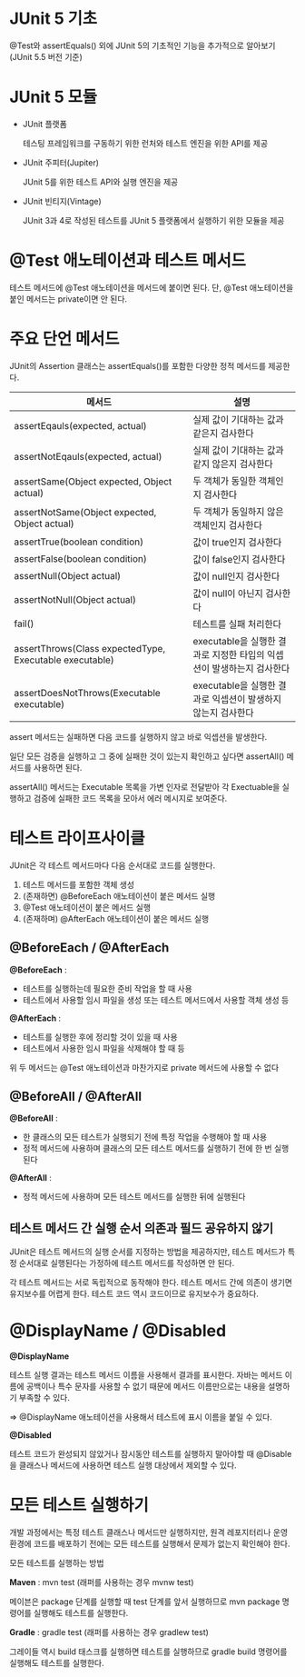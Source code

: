 # **JUnit 5 기초**

@Test와 assertEquals() 외에 JUnit 5의 기초적인 기능을 추가적으로 알아보기 (JUnit 5.5 버전 기준)

# **JUnit 5 모듈**

- JUnit 플랫폼

  테스팅 프레임워크를 구동하기 위한 런처와 테스트 엔진을 위한 API를 제공

- JUnit 주피터(Jupiter)

  JUnit 5를 위한 테스트 API와 실행 엔진을 제공

- JUnit 빈티지(Vintage)

  JUnit 3과 4로 작성된 테스트를 JUnit 5 플랫폼에서 실행하기 위한 모듈을 제공

# **@Test 애노테이션과 테스트 메서드**

테스트 메서드에 @Test 애노테이션을 메서드에 붙이면 된다. 단, @Test 애노테이션을 붙인 메서드는 private이면 안 된다.

# **주요 단언 메서드**

JUnit의 Assertion 클래스는 assertEquals()를 포함한 다양한 정적 메서드를 제공한다.

<table>
  <thead>
    <tr>
      <th>메서드</th>
      <th>설명</th>
    </tr>
  </thead>
  <tbody>
    <tr>
      <td>
        assertEqauls(expected, actual) 
      </td>
      <td> 
        실제 값이 기대하는 값과 같은지 검사한다
      </td>
    </tr>
    <tr>
      <td>
        assertNotEqauls(expected, actual) 
      </td>
      <td> 
        실제 값이 기대하는 값과 같지 않은지 검사한다
      </td>
    </tr>
    <tr>
      <td>
        assertSame(Object expected, Object actual) 
      </td>
      <td> 
        두 객체가 동일한 객체인지 검사한다
      </td>
    </tr>
    <tr>
      <td>
        assertNotSame(Object expected, Object actual) 
      </td>
      <td> 
        두 객체가 동일하지 않은 객체인지 검사한다
      </td>
    </tr>
    <tr>
      <td>
        assertTrue(boolean condition) 
      </td>
      <td> 
        값이 true인지 검사한다
      </td>
    </tr>
    <tr>
      <td>
        assertFalse(boolean condition)
      </td>
      <td> 
        값이 false인지 검사한다
      </td>
    </tr>
    <tr>
      <td>
        assertNull(Object actual) 
      </td>
      <td>
        값이 null인지 검사한다
      </td>
    </tr>
    <tr>
      <td>
        assertNotNull(Object actual) 
      </td>
      <td>
        값이 null이 아닌지 검사한다
      </td>
    </tr>
    <tr>
      <td>
        fail() 
      </td>
      <td>
        테스트를 실패 처리한다
      </td>
    </tr>
    <tr>
      <td>
        assertThrows(Class<T> expectedType, Executable executable) 
      </td>
      <td>
        executable을 실행한 결과로 지정한 타입의 익셉션이 발생하는지 검사한다
      </td>
    </tr>
    <tr>
      <td>
        assertDoesNotThrows(Executable executable) 
      </td>
      <td>
        executable을 실행한 결과로 익셉션이 발생하지 않는지 검사한다
      </td>
    </tr>
  </tbody>
</table>

assert 메서드는 실패하면 다음 코드를 실행하지 않고 바로 익셉션을 발생한다.

일단 모든 검증을 실행하고 그 중에 실패한 것이 있는지 확인하고 싶다면 assertAll() 메서드를 사용하면 된다.

assertAll() 메서드는 Executable 목록을 가변 인자로 전달받아 각 Exectuable을 실행하고 검증에 실패한 코드 목록을 모아서 에러 메시지로 보여준다.

# **테스트 라이프사이클**

JUnit은 각 테스트 메서드마다 다음 순서대로 코드를 실행한다.

1. 테스트 메서드를 포함한 객체 생성
2. (존재하면) @BeforeEach 애노테이션이 붙은 메서드 실행
3. @Test 애노테이션이 붙은 메서드 실행
4. (존재하며) @AfterEach 애노테이션이 붙은 메서드 실행

## **@BeforeEach / @AfterEach**

**@BeforeEach** :

- 테스트를 실행하는데 필요한 준비 작업을 할 때 사용
- 테스트에서 사용할 임시 파일을 생성 또는 테스트 메서드에서 사용할 객체 생성 등

**@AfterEach** :

- 테스트를 실행한 후에 정리할 것이 있을 때 사용
- 테스트에서 사용한 임시 파일을 삭제해야 할 때 등

위 두 메서드는 @Test 애노테이션과 마찬가지로 private 메서드에 사용할 수 없다

## **@BeforeAll / @AfterAll**

**@BeforeAll** :

- 한 클래스의 모든 테스트가 실행되기 전에 특정 작업을 수행해야 할 때 사용
- 정적 메서드에 사용하며 클래스의 모든 테스트 메서드를 실행하기 전에 한 번 실행된다

**@AfterAll** :

- 정적 메서드에 사용하며 모든 테스트 메서드를 실행한 뒤에 실행된다

## **테스트 메서드 간 실행 순서 의존과 필드 공유하지 않기**

JUnit은 테스트 메서드의 실행 순서를 지정하는 방법을 제공하지만, 테스트 메서드가 특정 순서대로 실행된다는 가정하에 테스트 메서드를 작성하면 안 된다.

각 테스트 메서드는 서로 독립적으로 동작해야 한다. 테스트 메서드 간에 의존이 생기면 유지보수를 어렵게 한다. 테스트 코드 역시 코드이므로 유지보수가 중요하다.

# **@DisplayName / @Disabled**

**@DisplayName**

테스트 실행 결과는 테스트 메서드 이름을 사용해서 결과를 표시한다. 자바는 메서드 이름에 공백이나 특수 문자를 사용할 수 없기 때문에 메서드 이름만으로는 내용을 설명하기 부족할 수 있다.

=> @DisplayName 애노테이션을 사용해서 테스트에 표시 이름을 붙일 수 있다.

**@Disabled**

테스트 코드가 완성되지 않았거나 잠시동안 테스트를 실행하지 말아야할 때 @Disable을 클래스나 메서드에 사용하면 테스트 실행 대상에서 제외할 수 있다.

# **모든 테스트 실행하기**

개발 과정에서는 특정 테스트 클래스나 메서드만 실행하지만, 원격 레포지터리나 운영 환경에 코드를 배포하기 전에는 모든 테스트를 실행해서 문제가 없는지 확인해야 한다.

모든 테스트를 실행하는 방법

**Maven** : mvn test (래퍼를 사용하는 경우 mvnw test)

메이븐은 package 단계를 실행할 때 test 단계를 앞서 실행하므로 mvn package 명령어를 실행해도 테스트를 실행한다.

**Gradle** : gradle test (래퍼를 사용하는 경우 gradlew test)

그레이들 역시 build 태스크를 실행하면 테스트를 실행하므로 gradle build 명령어를 실행해도 테스트를 실행한다.
